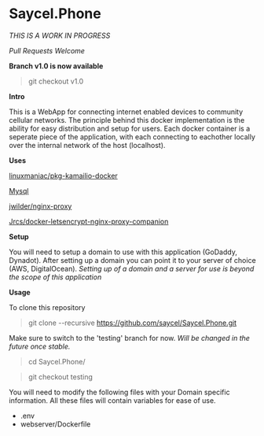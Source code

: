 # Saycel.Phone
_THIS IS A WORK IN PROGRESS_

_Pull Requests Welcome_

**Branch v1.0 is now available**
> git checkout v1.0

**Intro**

This is a WebApp for connecting internet enabled devices to community 
cellular networks. The principle behind this docker implementation is 
the ability for easy distribution and setup for users. Each docker 
container is a seperate piece of the application, with each connecting
to eachother locally over the internal network of the host (localhost).


**Uses**

[linuxmaniac/pkg-kamailio-docker](https://github.com/linuxmaniac/pkg-kamailio-docker)

[Mysql](https://hub.docker.com/_/mysql/)

[jwilder/nginx-proxy](https://github.com/jwilder/nginx-proxy)

[Jrcs/docker-letsencrypt-nginx-proxy-companion](https://github.com/JrCs/docker-letsencrypt-nginx-proxy-companion)


**Setup**

You will need to setup a domain to use with this application 
(GoDaddy, Dynadot). After setting up a domain you can point it to 
your server of choice (AWS, DigitalOcean).
*Setting up of a domain and a server for use is beyond the scope 
of this application*

**Usage**

To clone this repository

> git clone --recursive https://github.com/saycel/Saycel.Phone.git


Make sure to switch to the 'testing' branch for now. _Will be 
changed in the future once stable._

> cd Saycel.Phone/

> git checkout testing


You will need to modify the following files with your Domain 
specific information. All these files will contain variables for 
ease of use.

- .env
- webserver/Dockerfile
